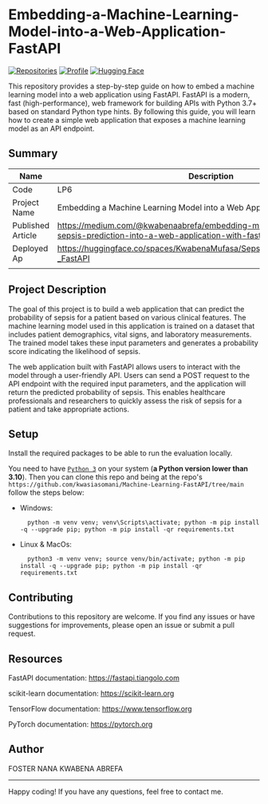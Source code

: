 # Embedding-a-Machine-Learning-Model-into-a-Web-Application-FastAPI

[![Repositories](https://img.shields.io/badge/View-My_Repositories-blue?logo=GitHub)](https://github.com/KwabenaMufasa?tab=repositories)
[![Profile](https://img.shields.io/badge/MEDIUM-Article-purple?logo=Medium)](https://medium.com/@kwabenaabrefa/embedding-machine-learning-for-sepsis-prediction-into-a-web-application-with-fastapi-1887512bc62d)
[![Hugging Face](https://img.shields.io/badge/Hugging-Face-yellow)](https://huggingface.co/spaces/KwabenaMufasa/Sepsis_Machine_Learning_API_-_FastAPI)


This repository provides a step-by-step guide on how to embed a machine learning model into a web application using FastAPI. FastAPI is a modern, fast (high-performance), web framework for building APIs with Python 3.7+ based on standard Python type hints. By following this guide, you will learn how to create a simple web application that exposes a machine learning model as an API endpoint.


## Summary

| Name                       | Description        |
| -------------------------- | ------------------ | 
| Code                       | LP6                | 
| Project Name               | Embedding a Machine Learning Model into a Web Application : FastAPI | 
| Published Article          | https://medium.com/@kwabenaabrefa/embedding-machine-learning-for-sepsis-prediction-into-a-web-application-with-fastapi-1887512bc62d |
| Deployed Ap                | https://huggingface.co/spaces/KwabenaMufasa/Sepsis_Machine_Learning_API_-_FastAPI    |
|                            |                    | 



## Project Description
The goal of this project is to build a web application that can predict the probability of sepsis for a patient based on various clinical features. The machine learning model used in this application is trained on a dataset that includes patient demographics, vital signs, and laboratory measurements. The trained model takes these input parameters and generates a probability score indicating the likelihood of sepsis.


The web application built with FastAPI allows users to interact with the model through a user-friendly API. Users can send a POST request to the API endpoint with the required input parameters, and the application will return the predicted probability of sepsis. This enables healthcare professionals and researchers to quickly assess the risk of sepsis for a patient and take appropriate actions.

## Setup

 Install the required packages to be able to run the evaluation locally.

You need to have [`Python 3`](https://www.python.org/) on your system (**a Python version lower than 3.10**). Then you can clone this repo and being at the repo's `https://github.com/kwasiasomani/Machine-Learning-FastAPI/tree/main`  follow the steps below:

- Windows:
        
        python -m venv venv; venv\Scripts\activate; python -m pip install -q --upgrade pip; python -m pip install -qr requirements.txt  

- Linux & MacOs:
        
        python3 -m venv venv; source venv/bin/activate; python -m pip install -q --upgrade pip; python -m pip install -qr requirements.txt  






## Contributing

Contributions to this repository are welcome. If you find any issues or have suggestions for improvements, please open an issue or submit a pull request.




## Resources

FastAPI documentation: https://fastapi.tiangolo.com


scikit-learn documentation: https://scikit-learn.org


TensorFlow documentation: https://www.tensorflow.org


PyTorch documentation: https://pytorch.org





## Author

FOSTER NANA KWABENA ABREFA


--------
Happy coding! If you have any questions, feel free to contact me.

